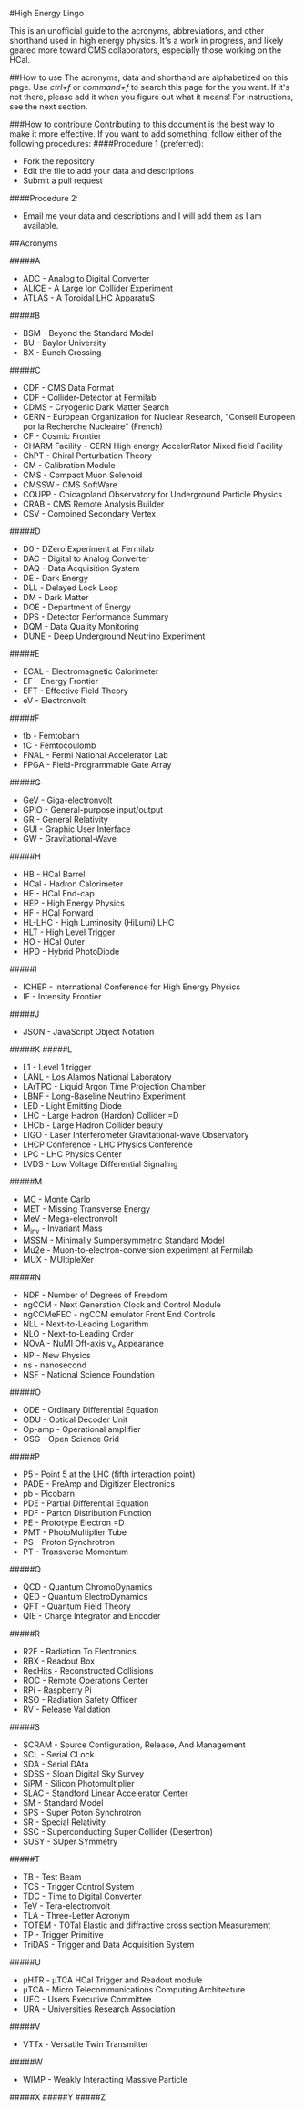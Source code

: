 #High Energy Lingo

This is an unofficial guide to the acronyms, abbreviations, and other shorthand used in high energy physics. It's a work in progress, and likely geared more toward CMS collaborators, especially those working on the HCal.


##How to use
The acronyms, data and shorthand are alphabetized on this page. Use *ctrl+f* or *command+f* to search this page for the you want. If it's not there, please add it when you figure out what it means! For instructions, see the next section.

###How to contribute
Contributing to this document is the best way to make it more effective. If you want to add something, follow either of the following procedures:
####Procedure 1 (preferred):
* Fork the repository
* Edit the file to add your data and descriptions
* Submit a pull request

####Procedure 2:
* Email me your data and descriptions and I will add them as I am available.

##Acronyms

#####A
* ADC - Analog to Digital Converter
* ALICE - A Large Ion Collider Experiment
* ATLAS - A Toroidal LHC ApparatuS

#####B
* BSM - Beyond the Standard Model
* BU - Baylor University
* BX - Bunch Crossing

#####C
* CDF - CMS Data Format
* CDF - Collider-Detector at Fermilab
* CDMS - Cryogenic Dark Matter Search
* CERN - European Organization for Nuclear Research, "Conseil Europeen por la Recherche Nucleaire" (French)
* CF - Cosmic Frontier
* CHARM Facility - CERN High energy AccelerRator Mixed field Facility
* ChPT - Chiral Perturbation Theory
* CM - Calibration Module
* CMS - Compact Muon Solenoid
* CMSSW - CMS SoftWare
* COUPP - Chicagoland Observatory for Underground Particle Physics
* CRAB - CMS Remote Analysis Builder
* CSV - Combined Secondary Vertex

#####D
* D0 - DZero Experiment at Fermilab
* DAC - Digital to Analog Converter
* DAQ - Data Acquisition System
* DE - Dark Energy
* DLL - Delayed Lock Loop
* DM - Dark Matter
* DOE - Department of Energy
* DPS - Detector Performance Summary
* DQM - Data Quality Monitoring
* DUNE - Deep Underground Neutrino Experiment

#####E
* ECAL - Electromagnetic Calorimeter
* EF - Energy Frontier
* EFT - Effective Field Theory
* eV - Electronvolt

#####F
* fb - Femtobarn
* fC - Femtocoulomb
* FNAL - Fermi National Accelerator Lab
* FPGA - Field-Programmable Gate Array

#####G
* GeV - Giga-electronvolt
* GPIO - General-purpose input/output
* GR - General Relativity
* GUI - Graphic User Interface
* GW - Gravitational-Wave

#####H
* HB - HCal Barrel
* HCal - Hadron Calorimeter
* HE - HCal End-cap
* HEP - High Energy Physics
* HF - HCal Forward
* HL-LHC - High Luminosity (HiLumi) LHC
* HLT - High Level Trigger
* HO - HCal Outer
* HPD - Hybrid PhotoDiode

#####I
* ICHEP - International Conference for High Energy Physics
* IF - Intensity Frontier

#####J
* JSON - JavaScript Object Notation

#####K
#####L
* L1 - Level 1 trigger
* LANL - Los Alamos National Laboratory
* LArTPC - Liquid Argon Time Projection Chamber
* LBNF - Long-Baseline Neutrino Experiment
* LED - Light Emitting Diode
* LHC - Large Hadron (Hardon) Collider =D
* LHCb - Large Hadron Collider beauty
* LIGO - Laser Interferometer Gravitational-wave Observatory
* LHCP Conference - LHC Physics Conference
* LPC - LHC Physics Center
* LVDS - Low Voltage Differential Signaling

#####M
* MC - Monte Carlo
* MET - Missing Transverse Energy
* MeV - Mega-electronvolt
* M<sub>inv</sub> - Invariant Mass
* MSSM - Minimally Sumpersymmetric Standard Model
* Mu2e - Muon-to-electron-conversion experiment at Fermilab
* MUX - MUltipleXer

#####N
* NDF - Number of Degrees of Freedom
* ngCCM - Next Generation Clock and Control Module
* ngCCMeFEC - ngCCM emulator Front End Controls
* NLL - Next-to-Leading Logarithm
* NLO - Next-to-Leading Order
* NOvA - NuMI Off-axis v<sub>e</sub> Appearance
* NP - New Physics
* ns - nanosecond
* NSF - National Science Foundation

#####O
* ODE - Ordinary Differential Equation
* ODU - Optical Decoder Unit
* Op-amp - Operational amplifier
* OSG - Open Science Grid

#####P
* P5 - Point 5 at the LHC (fifth interaction point)
* PADE - PreAmp and Digitizer Electronics
* pb - Picobarn
* PDE - Partial Differential Equation
* PDF - Parton Distribution Function
* PE - Prototype Electron =D
* PMT - PhotoMultiplier Tube
* PS - Proton Synchrotron
* PT - Transverse Momentum

#####Q
* QCD - Quantum ChromoDynamics
* QED - Quantum ElectroDynamics
* QFT - Quantum Field Theory
* QIE - Charge Integrator and Encoder

#####R
* R2E - Radiation To Electronics
* RBX - Readout Box
* RecHits - Reconstructed Collisions
* ROC - Remote Operations Center
* RPi - Raspberry Pi
* RSO - Radiation Safety Officer
* RV - Release Validation

#####S
* SCRAM - Source Configuration, Release, And Management
* SCL - Serial CLock
* SDA - Serial DAta
* SDSS - Sloan Digital Sky Survey
* SiPM - Silicon Photomultiplier
* SLAC - Standford Linear Accelerator Center
* SM - Standard Model
* SPS - Super Poton Synchrotron
* SR - Special Relativity
* SSC - Superconducting Super Collider (Desertron)
* SUSY - SUper SYmmetry

#####T
* TB - Test Beam
* TCS - Trigger Control System
* TDC - Time to Digital Converter
* TeV - Tera-electronvolt
* TLA - Three-Letter Acronym
* TOTEM - TOTal Elastic and diffractive cross section Measurement
* TP - Trigger Primitive
* TriDAS - Trigger and Data Acquisition System

#####U
* μHTR - μTCA HCal Trigger and Readout module
* μTCA - Micro Telecommunications Computing Architecture
* UEC - Users Executive Committee
* URA - Universities Research Association

#####V
* VTTx - Versatile Twin Transmitter

#####W
* WIMP - Weakly Interacting Massive Particle

#####X
#####Y
#####Z
